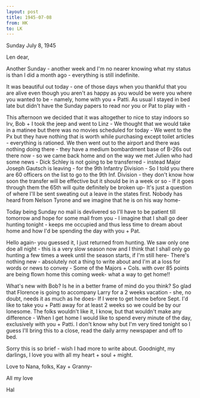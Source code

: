 ```yaml
---
layout: post
title: 1945-07-08
from: HK
to: LK
---
```

<opening><dateline>Sunday July 8, 1945</dateline>

Len dear,

Another Sunday - another week and I'm no nearer knowing what my status is than I did a month ago - everything is still indefinite.

It was beautiful out today - one of those days when you thankful that you are alive even though you aren't as happy as you would be were you where you wanted to be - namely, home with you + Patti. As usual I stayed in bed late but didn't have the Sunday papers to read nor you or Pat to play with - 

This afternoon we decided that it was altogether to nice to stay indoors so Irv, Bob + I took the jeep and went to Linz - We thought that we would take in a matinee but there was no movies scheduled for today - We went to the Px but they have nothing that is worth while purchasing except toilet articles - everything is rationed. We then went out to the airport and there was nothing doing there - they have a medium bombardment base of B-26s out there now - so we came back home and on the way we met Julien who had some news - Dick Schley is not going to be transferred - instead Major Joseph Gautsch is leaving - for the 9th Infantry Division - So I told you there are 60 officers on the list to go to the 9th Inf. Division - they don't know how soon the transfer will be effective but it 
<pb>
should be in a week or so - If it goes through them the 65th will quite definitely be broken up- It's just a question of where I'll be sent sweating out a leave in the states first. Nobody has heard from Nelson Tyrone and we imagine that he is on his way home-

Today being Sunday no mail is devlivered so I'll have to be patient till tomorrow and hope for some mail from you - I imagine that I shall go deer hunting tonight - keeps me occupied and thus less time to dream about home and how I'd be spending the day with you + Pat.

Hello again- you guessed it, I just returned from hunting. We saw only one doe all night - this is a very slow season now and I think that I shall only go hunting a few times a week until the season starts, if I'm still here-
There's nothing new - absolutely not a thing to write about and I'm at a loss for words or news to convey - Some of the Majors + Cols. with over 85 points are being flown home this coming week- what a way to get home!!

What's new with Bob? Is he in a better frame of mind do you think? So glad that Florence is going to accompany Larry for a 2 weeks vacation - she, no doubt, needs it as much as he does- If I were 	to get home before Sept. I'd like to take you + Patti away for at least 2 weeks so we could be by our lonesome. The folks wouldn't like it, I know, but that wouldn't make any difference - When I get home I would like to spend every minute of the day, exclusively with you + Patti.
I don't know why but I'm very tired tonight so I guess I'll bring this to a close, read the daily army newspaper and off to bed.

Sorry this is so brief - wish I had more to write about.
Goodnight, my darlings, I love you with all my heart + soul + might.

<closing>Love to Nana, folks, Kay + Granny-

All my love</closing>

Hal
